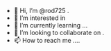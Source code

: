 - 👋 Hi, I’m @rod725 .
- 👀 I’m interested in 
- 🌱 I’m currently learning ...
- 💞️ I’m looking to collaborate on .
- 📫 How to reach me ....

<!---
rod725/rod725 is a ✨ special ✨ repository because its `README.md` (this file) appears on your GitHub profile.
You can click the Preview link to take a look at your changes.
--->
